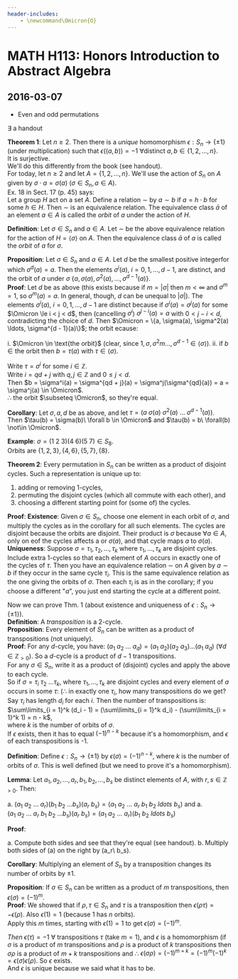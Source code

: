 ```yaml
---
header-includes:
    - \newcommand\Omicron{O}
---
```

# MATH H113: Honors Introduction to Abstract Algebra
## 2016-03-07
- Even and odd permutations

$\exists$ a handout

**Theorem 1**: Let $n \ge 2$. Then there is a *unique* homomorphism $\epsilon : S_n \to \{\pm 1\}$ (under multiplication) such that $\epsilon((a, b)) = -1\ \forall \text{distinct}\ a, b \in \{1, 2, \ldots, n\}$. \
It is surjective. \
We'll do this differently from the book (see handout). \
For today, let $n \ge 2$ and let $A = \{1, 2, \ldots, n\}$. We'll use the action of $S_n$ on $A$ given by $\sigma \cdot a = \sigma(a)\ (\sigma \in S_n, a \in A)$. \
Ex. 18 in Sect. 17 (p. 45) says: \
Let a group $H$ act on a set $A$. Define a relation $\sim$ by $a \sim b$ if $a = h \cdot b$ for some $h \in H$.  Then $\sim$ is an equivalence relation. The equivalence class $\bar{a}$ of an element $a \in A$ is called the *orbit* of $a$ under the action of $H$.

**Definition**: Let $\sigma \in S_n$ and $a \in A$. Let $\sim$ be the above equivalence relation for the action of $H = \langle \sigma \rangle$ on $A$. Then the equivalence class $\bar{a}$ of $a$ is called the *orbit* of $a$ for $\sigma$.

**Proposition**: Let $\sigma \in S_n$ and $a \in A$. Let $d$ be the smallest positive integerfor which $\sigma^{d}(a) = a$. Then the elements $\sigma^{i}(a)$, $i = 0, 1, \ldots, d - 1$, are distinct, and the orbit of $a$ under $\sigma$ $\{a, \sigma(a), \sigma^{2}(a), \ldots, \sigma^{d - 1}(a)\}$. \
**Proof**: Let $d$ be as above (this exists because if $m = |\sigma|$ then $m < \infty$ and $\sigma^m = 1$, so $\sigma^m(a) = a$. In general, though, $d$ can be unequal to $|\sigma|$). The elements $\sigma^i(a)$, $i = 0, 1, \ldots, d - 1$ are distinct because if $\sigma^i(a) = \sigma^j(a)$ for some $\Omicron \le i < j < d$, then (cancelling $\sigma^i$) $\sigma^{j - i}(a) = a$ with $0 < j - i < d$, contradicting the choice of $d$. Then $\Omicron = \{a, \sigma(a), \sigma^2(a) \ldots, \sigma^{d - 1}(a)\}$; the orbit ecause:

i. $\Omicron \in \text{the orbit}$ (clear, since $1, \sigma, \sigma^2m \ldots, \sigma^{d - 1} \in \langle \sigma \rangle$).
ii. if $b \in \text{the orbit}$ then $b = \tau(a)$ with $\tau \in \langle \sigma \rangle$.

Write $\tau = \sigma^i$ for some $i \in \mathbb{Z}$. \
Write $i = qd + j$ with $q, j \in \mathbb{Z}$ and $0 \le j < d$. \
Then $b = \sigma^i(a) = \sigma^{qd + j}(a) = \sigma^j(\sigma^{qd}(a)) = a = \sigma^j(a) \in \Omicron$. \
$\therefore$ the orbit $\subseteq \Omicron$, so they're equal.

**Corollary**: Let $\sigma, a, d$ be as above, and let $\tau = (a\ \sigma(a)\ \sigma^2(a)\ \ldots\ \sigma^{d - 1}(a))$. \
Then $\tau(b) = \sigma(b)\ \forall b \in \Omicron$ and $\tau(b) = b\ \forall(b) \not\in \Omicron$.

**Example**: $\sigma = (1\ 2\ 3)(4\ 6)(5\ 7) \in S_8$. \
Orbits are $\{1, 2, 3\}, \{4, 6\}, \{5, 7\}, \{8\}$.

**Theorem 2**: Every permutation in $S_n$ can be written as a product of disjoint cycles. Such a representation is unique up to:

1. adding or removing 1-cycles,
2. permuting the disjoint cycles (which all commute with each other), and
3. choosing a different starting point for (some of) the cycles.

**Proof**: **Existence**: Given $\sigma \in S_n$, choose one element in each orbit of $\sigma$, and multiply the cycles as in the corollary for all such elements. The cycles are disjoint because the orbits are disjoint. Their product is $\sigma$ because $\forall a \in A$, only on eof the cycles affects a or $\sigma(a)$, and that cycle maps $a$ to $\sigma(a)$. \
**Uniqueness**: Suppose $\sigma = \tau_1, \tau_2, \ldots, \tau_k$ where $\tau_1, \ldots, \tau_k$ are disjoint cycles. Include extra 1-cycles so that each element of $A$ occurs in exactly one of the cycles of $\tau$. Then you have an equivalence relation $\sim$ on $A$ given by $a \sim b$ if they occur in the same cycle $\tau_i$. This is the same equivalence relation as the one giving the orbits of $\sigma$. Then each $\tau_i$ is as in the corollary; if you choose a different "$a$", you just end starting the cycle at a different point.

Now we can prove Thm. 1 (about existence and uniqueness of $\epsilon : S_n \to \{\pm 1\}$). \
**Definition**: A *transposition* is a 2-cycle. \
**Proposition**: Every element of $S_n$ can be written as a product of transpositions (not uniquely). \
**Proof**: For any $d$-cycle, you have: $(a_1\ a_2\ \ldots\ a_d) = (a_1\ a_2)(a_2\ a_3) \ldots (a_1\ a_d)\ (\forall d \in \mathbb{Z}_{> 0})$. So a $d$-cycle is a product of $d - 1$ transpositions. \
For any $\sigma \in S_n$, write it as a product of (disjoint) cycles and apply the above to each cycle. \
So if $\sigma = \tau_i\ \tau_2\ \ldots \tau_k$, where $\tau_1, \ldots, \tau_k$ are disjoint cycles and every element of $a$ occurs in some $\tau$: ($\therefore$ in exactly one $\tau_i$, how many transpositions do we get? \
Say $\tau_i$ has length $d_i$ for each $i$. Then the number of transpositions is: \
$\sum\limits_{i = 1}^k (d_i - 1) = (\sum\limits_{i = 1}^k d_i) - (\sum\limits_{i = 1}^k 1) = n - k$, \
where $k$ is the number of orbits of $\sigma$. \
If $\epsilon$ exists, then it has to equal $(-1)^{n - k}$ because it's a homomorphism, and $\epsilon$ of each transpositions is -1.

**Definition**: Define $\epsilon : S_n \to \{\pm 1\}$ by $\epsilon(\sigma) = (-1)^{n - k}$, where $k$ is the number of orbits of $\sigma$. This is well defined (but we need to prove it's a homomorphism).

**Lemma**: Let $a_1, a_2, \ldots, a_r, b_1, b_2, \ldots, b_s$ be distinct elements of $A$, with $r, s \in \mathbb{Z}_{> 0}$. Then:

a. $(a_1\ a_2\ \ldots\ a_r)(b_1\ b_2\ \ldots b_s)(a_r\ b_s) = (a_1\ a_2\ \ldots\ a_r\ b_1\ b_2\ ldots\ b_s)$ and
a. $(a_1\ a_2\ \ldots\ a_r\ b_1\ b_2\ \ldots b_s)(a_r\ b_s) = (a_1\ a_2\ \ldots\ a_r)(b_1\ b_2\ ldots\ b_s)$

**Proof**:

a. Compute both sides and see that they're equal (see handout).
b. Multiply both sides of (a) on the right by (a_r\ b_s).

**Corollary**: Multiplying an element of $S_n$ by a transposition changes its number of orbits by $\pm 1$.

**Proposition**: If $\sigma \in S_n$ can be written as a product of $m$ transpositions, then $\epsilon(\sigma) = (-1)^m$. \
**Proof**: We showed that if $\rho, \tau \in S_n$ and $\tau$ is a transposition then $\epsilon(\rho\tau) = -\epsilon(\rho)$. Also $\epsilon(1) = 1$ (because 1 has $n$ orbits). \
Apply this $m$ times, starting with $\epsilon(1) = 1$ to get $\epsilon(\sigma) = (-1)^m$.

*Then* $\epsilon(\tau) = -1\ \forall\ \text{transpositions}\ \tau$ (take $m = 1$), and $\epsilon$ is a homomorphism (if $\sigma$ is a product of $m$ transpositions and $\rho$ is a product of $k$ transpositions then $\sigma\rho$ is a product of $m + k$ transpositions and $\therefore$ $\epsilon(\sigma\rho) = (-1)^{m + k} = (-1)^m(-1)^k = \epsilon(\sigma)\epsilon(\rho)$. So $\epsilon$ exists. \
And $\epsilon$ is unique because we said what it has to be.
